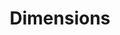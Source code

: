 ---
layout: default
bigquery: https://console.cloud.google.com/bigquery?p=covid-19-dimensions-ai&page=table&d=data&t=publications
contributors: Digital Science, https://www.digital-science.com/
cost: Free for personal, non-commercial use.
description: Dimensions contains more than 100 million publications, ranging from
  articles published in scholarly journals, books and book chapters, to preprints
  and conference proceedings. All publications are contextualized with linked data
  sets, funding, publications, patents, clinical trials, and policy documents. You
  can also view associated categories, funders, institutions, and researcher profiles.
documentation: https://docs.dimensions.ai/bigquery/index.html
last_edit: 04/11/2022, 17:35:11
location: https://www.dimensions.ai/products/free/
maintained_by: Digital Science, https://www.digital-science.com/
schema_fields:
- funder_org_state_codes
- category_uoa
- expiration_date
- grant_number
- parent_id
- publication_ids
- date_normal
- mesh_terms
- funding_aud
- end_year
- inventor_names
- category_sdg
- mesh_headings
- created_date
- funding_currency
- clinical_trial_ids
- granted_year
- issue
- id
- established
- publisher
- category_hra
- researcher_ids
- aliases
- legal_status
- funding_gbp
- relationships
- associated_publication_doi
- source_id
- patent_ids
- research_org_state_codes
- arxiv_id
- citation_string
- categories
- family_count
- repository_id
- associated_publication_pmid
- category_hrcs_hc
- publication_date
- start_date
- pmcid
- types
- expiration_year
- original_abstract
- funding_cad
- date_modified
- year
- concepts
- current_assignee
- funding_jpy
- assignee_countries
- category_bra
- original_assignee_orgs
- associated_publication_id
- original_title
- funding_cny
- embargo_date
- subtitles
- date_print
- altmetrics
- filing_year
- type
- application_number
- organisation_details
- priority_date
- book_title
- category_hrcs_rac
- links
- repository_url
- language
- conditions
- family_id
- original_assignee_countries
- abstract
- funding_chf
- volume
- category_rcdc
- license
- acronym
- foa_number
- funder_orgs
- current_assignee_countries
- funder_org_acronyms
- cited_by_ids
- phase
- ipcr
- assignee_orgs
- email_address
- conference
- eisbn
- date_imported_gbq
- funder_countries
- funding_nzd
- labels
- resulting_publication_doi
- research_org_city_names
- research_org_country_names
- interventions
- repository_name
- funder_org
- category_icrp_ct
- authors
- external_ids
- doi
- date_online
- date_inserted
- active_years
- funding_amount
- filing_date
- original_assignee
- jurisdiction
- research_org_countries
- open_access_categories
- proceedings_title
- pmid
- brief_title
- pages
- open_access_categories_v2
- description
- wikipedia_url
- research_orgs
- acronyms
- linkout
- publication_year
- funding_eur
- date
- book_series_title
- start_year
- priority_year
- research_org_state_names
- funding_usd
- funding_details
- granted_date
- resulting_publication_ids
- isbn
- name
- editors
- citations_count
- associated_grant_ids
- reference_ids
- investigators
- legal_events
- supporting_grant_ids
- category_icrp_cso
- address
- cpc
- status
- associated_publication_arxiv_id
- acknowledgements
- gender
- end_date
- funder_org_cities
- kind
- category_for
- current_assignee_orgs
- funder_org_countries
- filing_status
- research_org_cities
- title
- registry
- metrics
- family_members_ids
- journal
- citations
- journal_lists
shortname: dimensions
tags:
- scholarly literature
- patents
- funding
- clinical trials
- academic profiles
terms_of_use: 'Use of both the Dimensions COVID-19 dataset and full Dimensions dataset
  are subject to the Dimensions Terms of use: https://www.dimensions.ai/policies-terms-legal '
title: Dimensions
uuid: dcff88bd-fe6b-4fdb-8159-809bf9d7bc1c
---